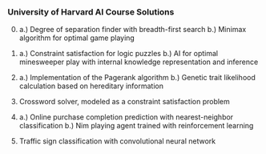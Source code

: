 ### University of Harvard AI Course Solutions

0. a.) Degree of separation finder with breadth-first search
   b.) Minimax algorithm for optimal game playing

1. a.) Constraint satisfaction for logic puzzles
   b.) AI for optimal minesweeper play with internal knowledge representation and inference

2. a.) Implementation of the Pagerank algorithm
   b.) Genetic trait likelihood calculation based on hereditary information

3. Crossword solver, modeled as a constraint satisfaction problem

4. a.) Online purchase completion prediction with nearest-neighbor classification
	 b.) Nim playing agent trained with reinforcement learning

5. Traffic sign classification with convolutional neural network

